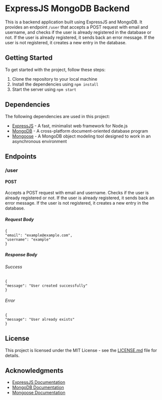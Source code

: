 # ExpressJS MongoDB Backend

This is a backend application built using ExpressJS and MongoDB. It provides an endpoint `/user` that accepts a POST request with email and username, and checks if the user is already registered in the database or not. If the user is already registered, it sends back an error message. If the user is not registered, it creates a new entry in the database.

## Getting Started

To get started with the project, follow these steps:

1. Clone the repository to your local machine
2. Install the dependencies using `npm install`
3. Start the server using `npm start`

## Dependencies

The following dependencies are used in this project:

- [ExpressJS](https://expressjs.com/) - A fast, minimalist web framework for Node.js
- [MongoDB](https://www.mongodb.com/) - A cross-platform document-oriented database program
- [Mongoose](https://mongoosejs.com/) - A MongoDB object modeling tool designed to work in an asynchronous environment

## Endpoints

### /user

#### POST

Accepts a POST request with email and username. Checks if the user is already registered or not. If the user is already registered, it sends back an error message. If the user is not registered, it creates a new entry in the database.

##### Request Body

```
{
"email": "example@example.com",
"username": "example"
}
```

##### Response Body

###### Success

```
{
"message": "User created successfully"
}
```

###### Error

```
{
"message": "User already exists"
}
```

## License

This project is licensed under the MIT License - see the [LICENSE.md](LICENSE.md) file for details.

## Acknowledgments

- [ExpressJS Documentation](https://expressjs.com/)
- [MongoDB Documentation](https://docs.mongodb.com/)
- [Mongoose Documentation](https://mongoosejs.com/docs/)
